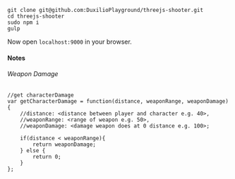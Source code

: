 ```
git clone git@github.com:DuxilioPlayground/threejs-shooter.git
cd threejs-shooter
sudo npm i
gulp
```

Now open `localhost:9000` in your browser.

#### Notes

###### Weapon Damage
```
//get characterDamage
var getCharacterDamage = function(distance, weaponRange, weaponDamage){
    //distance: <distance between player and character e.g. 40>,
    //weaponRange: <range of weapon e.g. 50>,
    //weaponDamage: <damage weapon does at 0 distance e.g. 100>;
    
    if(distance < weaponRange){
        return weaponDamage;
    } else {
        return 0;
    }
};
```
